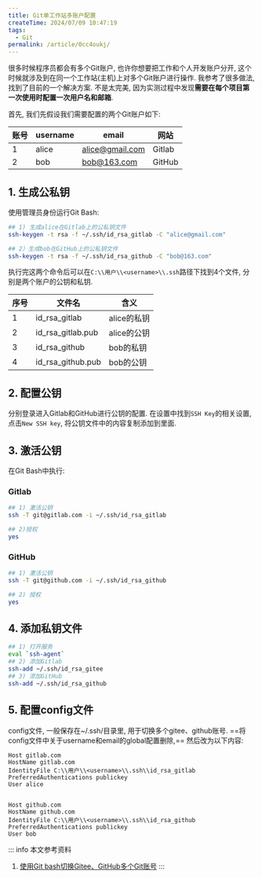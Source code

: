```yaml
---
title: Git单工作站多账户配置
createTime: 2024/07/09 10:47:19
tags:
  - Git
permalink: /article/0cc4oukj/
---
```


很多时候程序员都会有多个Git账户, 也许你想要把工作和个人开发账户分开, 这个时候就涉及到在同一个工作站(主机)上对多个Git账户进行操作. 我参考了很多做法, 找到了目前的一个解决方案. 不是太完美, 因为实测过程中发现**需要在每个项目第一次使用时配置一次用户名和邮箱**.

<!-- more -->

首先, 我们先假设我们需要配置的两个Git账户如下:

| 账号 | username | email           | 网站   |
| ---- | -------- | --------------- | ------ |
| 1    | alice    | alice@gmail.com | Gitlab |
| 2    | bob      | bob@163.com     | GitHub |

## 1. 生成公私钥
使用管理员身份运行Git Bash:
```bash
## 1) 生成alice在Gitlab上的公私钥文件
ssh-keygen -t rsa -f ~/.ssh/id_rsa_gitlab -C "alice@gmail.com" 

## 2）生成bob在GitHub上的公私钥文件
ssh-keygen -t rsa -f ~/.ssh/id_rsa_github -C "bob@163.com" 

```
执行完这两个命令后可以在`C:\\用户\\<username>\\.ssh`路径下找到4个文件, 分别是两个账户的公钥和私钥.

| 序号 | 文件名            | 含义        |
| ---- | ----------------- | ----------- |
| 1    | id_rsa_gitlab     | alice的私钥 |
| 2    | id_rsa_gitlab.pub | alice的公钥 |
| 3    | id_rsa_github     | bob的私钥   |
| 4    | id_rsa_github.pub | bob的公钥   |

## 2. 配置公钥
分别登录进入Gitlab和GitHub进行公钥的配置. 在设置中找到`SSH Key`的相关设置, 点击`New SSH key`, 将公钥文件中的内容复制添加到里面.

## 3. 激活公钥
在Git Bash中执行:
### Gitlab
```bash
## 1) 激活公钥
ssh -T git@gitlab.com -i ~/.ssh/id_rsa_gitlab

## 2)授权
yes
```
### GitHub
```bash
## 1) 激活公钥
ssh -T git@github.com -i ~/.ssh/id_rsa_github

## 2) 授权
yes
```

## 4. 添加私钥文件

```bash
## 1) 打开服务
eval `ssh-agent`
## 2) 添加Gitlab
ssh-add ~/.ssh/id_rsa_gitee
## 3) 添加GitHub
ssh-add ~/.ssh/id_rsa_github
```

## 5. 配置config文件
config文件, 一般保存在~/.ssh/目录里, 用于切换多个gitee、github账号.
==将config文件中关于username和email的global配置删除,== 然后改为以下内容:
```text
Host gitlab.com
HostName gitlab.com
IdentityFile C:\\用户\\<username>\\.ssh\\id_rsa_gitlab
PreferredAuthentications publickey
User alice


Host github.com
HostName github.com
IdentityFile C:\\用户\\<username>\\.ssh\\id_rsa_github
PreferredAuthentications publickey
User bob
```


::: info 本文参考资料
1. [使用Git bash切换Gitee、GitHub多个Git账号](https://www.cnblogs.com/gaogao-web/p/18186974)
:::